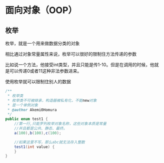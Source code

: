 # 面向对象（OOP）

## 枚举

枚举，就是一个用来做数据分类的对象

相比通过对象常量属性来说，枚举可以很好的限制住方法传递的参数

比如说一个方法，他接受int类型，并且只能是传1-10。但是在调用的时候，他就是可以传递0或者11这种非法参数进来。

使用枚举就可以限制住别人的数据

```java
/**
 * 枚举类
 * 枚举类不可被继承，构造器被私有化，不能new对象
 * 是一个单例对象
 * @author Akemi0Homura
 */
public enum test1 {
    //第一行,只能罗列枚举对象名称，这些对象本质是常量
    //并且都是公共、静态、最终。
    a(100),b(100),c(100);

    //如果这里不写，那么abc就无法存入整数
    test1(int value) {
    }
}
```

